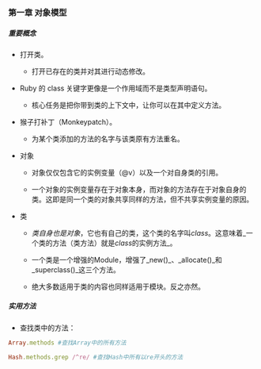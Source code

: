 ### 第一章 对象模型

##### 重要概念

* 打开类。

  * 打开已存在的类并对其进行动态修改。

* Ruby 的 class 关键字更像是一个作用域而不是类型声明语句。

  * 核心任务是把你带到类的上下文中，让你可以在其中定义方法。

* 猴子打补丁（Monkeypatch）。

  * 为某个类添加的方法的名字与该类原有方法重名。

* 对象

  * 对象仅仅包含它的实例变量（@v）以及一个对自身类的引用。
 
  * 一个对象的实例变量存在于对象本身，而对象的方法存在于对象自身的类。这即是同一个类的对象共享同样的方法，但不共享实例变量的原因。

* 类

  * _类自身也是对象_，它也有自己的类，这个类的名字叫*class*。这意味着_一个类的方法（类方法）就是*class*的实例方法_。

  * 一个类是一个增强的Module，增强了_new()_、_allocate()_和_superclass()_这三个方法。

  * 绝大多数适用于类的内容也同样适用于模块。反之亦然。

##### 实用方法

* 查找类中的方法：

```ruby
Array.methods #查找Array中的所有方法

Hash.methods.grep /^re/ #查找Hash中所有以re开头的方法
```


